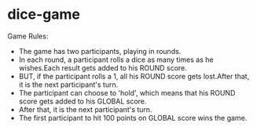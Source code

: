 # dice-game
  Game Rules:
- The game has two participants, playing in rounds.
- In each round, a participant rolls a dice as many times as he wishes.Each result gets added to his ROUND score.
- BUT, if the participant rolls a 1, all his ROUND score gets lost.After that, it is the next participant's turn.
- The participant can choose to 'hold', which means that his ROUND score gets added to his GLOBAL score.
- After that, it is the next participant's turn.
- The first participant to hit 100 points on GLOBAL score wins the game.
